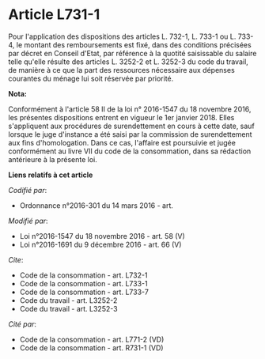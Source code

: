 # Article L731-1

Pour l'application des dispositions des articles L. 732-1, L. 733-1 ou L. 733-4, le montant des remboursements est fixé, dans
des conditions précisées par décret en Conseil d'Etat, par référence à la quotité saisissable du salaire telle qu'elle
résulte des articles L. 3252-2 et L. 3252-3 du code du travail, de manière à ce que la part des ressources nécessaire aux
dépenses courantes du ménage lui soit réservée par priorité.

**Nota:**

Conformément à l'article 58 II de la loi n° 2016-1547 du 18 novembre 2016, les présentes dispositions entrent en vigueur le
1er janvier 2018. Elles s'appliquent aux procédures de surendettement en cours à cette date, sauf lorsque le juge d'instance
a été saisi par la commission de surendettement aux fins d'homologation. Dans ce cas, l'affaire est poursuivie et jugée
conformément au livre VII du code de la consommation, dans sa rédaction antérieure à la présente loi.

**Liens relatifs à cet article**

_Codifié par_:

  - Ordonnance n°2016-301 du 14 mars 2016 - art.

_Modifié par_:

  - Loi n°2016-1547 du 18 novembre 2016 - art. 58 (V)
  - Loi n°2016-1691 du 9 décembre 2016 - art. 66 (V)

_Cite_:

  - Code de la consommation - art. L732-1
  - Code de la consommation - art. L733-1
  - Code de la consommation - art. L733-7
  - Code du travail - art. L3252-2
  - Code du travail - art. L3252-3

_Cité par_:

  - Code de la consommation - art. L771-2 (VD)
  - Code de la consommation - art. R731-1 (VD)
